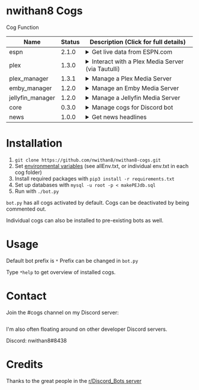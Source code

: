 # nwithan8 Cogs

Cog Function

| Name | Status | Description (Click for full details)
| --- | --- | --- |
| espn | 2.1.0 | <details><summary>Get live data from ESPN.com</summary><p>Commands:<p><ul><li><b>score</b> - Get live score(s) for a team</li><li><b>prob</b> - Get ESPN's win probability for a team's current game</li><li><b>sched</b> - A Get a link to a team's schedule</li><li><b>top</b> - Top ranked teams of a league (Supported: CFB)</li></ul><p>Supported leagues: NFL, NBA, MLB, NHL, CFB, CBBM, CBBW</p> |
| plex | 1.3.0 | <details><summary>Interact with a Plex Media Server (via Tautulli)</summary><p>Commands:<p><ul><li><b>size</b> - Get Plex library statistics</li><li><b>stats</b> - Get watch statistics for a specific user</li><li><b>top</b> - Get the most popular media or most active users</li><li><b>rec</b> - Get a recommendation of what to watch</li><li><b>new</b> - Get an interactive catalog of newly-added content</li></ul> |
| plex_manager | 1.3.1 | <details><summary>Manage a Plex Media Server</summary><p>Commands:<p><ul><li><b>add</b> - Invite Plex user to Plex server (also done by adding a specific emoji to a message)</li><li><b>remove</b> - Remove Plex user from Plex server (also done by removing a specific emoji from a message)</li><li><b>ping</b> - Ping the PlexDiscord Manager</li><li><b>purge</b> - Remove inactive winners</li><li><b>count</b> - Get the number of Plex Friends with access to the Plex server</li></ul> |
| emby_manager | 1.2.0 | <details><summary>Manage an Emby Media Server</summary><p>Commands:<p><ul><li><b>add</b> - Create local Emby user</li><li><b>remove</b> - Delete local Emby user</li><li><b>count</b> - Get the number of enabled users on the Emby server</li></ul> |
| jellyfin_manager | 1.2.0 | <details><summary>Manage a Jellyfin Media Server</summary><p>Commands:<p><ul><li><b>add</b> - Create Jellyfin user</li><li><b>remove</b> - Delete Jellyfin user</li><li><b>count</b> - Get the number of enabled users on the Jellyfin server</li></ul> |
| core | 0.3.0 | <details><summary>Manage cogs for Discord bot</summary><p>Commands:<p><ul><li><b>import</b> - Import new cogs</li><li><b>add</b> - Add new cog repo (.git links)</li><li><b>load</b> - Load a cog from a downloaded repo</li></ul> |
| news | 1.0.0 | <details><summary>Get news headlines</summary><p>Commands:<p><ul><li><b>brief</b> - Get 5 top headlines</li><li><b>top</b> - Top headlines from a specific media outlet</li><li><b>sports</b> - Sports news headlines</li><li><b>u.s.</b> - U.S. news headlines</li><li><b>world</b> - World news headlines</li></ul> |
	
 # Installation
 1. ```git clone https://github.com/nwithan8/nwithan8-cogs.git```
 2. Set <a href="https://askubuntu.com/questions/58814/how-do-i-add-environment-variables">environmental variables</a> (see allEnv.txt, or individual env.txt in each cog folder)
 3. Install required packages with ```pip3 install -r requirements.txt```
 4. Set up databases with ```mysql -u root -p < makePEJdb.sql```
 5. Run with ```./bot.py```
 
 ```bot.py``` has all cogs activated by default. Cogs can be deactivated by being commented out.
 
 Individual cogs can also be installed to pre-existing bots as well.
 
 # Usage
 Default bot prefix is ```*```
 Prefix can be changed in ```bot.py```
 
 Type ```*help``` to get overview of installed cogs.
 
 # Contact
Join the #cogs channel on my Discord server:

<div align="center">
	<p>
		<a href="https://discord.gg/ygRDVE9"><img src="https://discordapp.com/api/guilds/472537215457689601/widget.png?style=banner2" alt="" /></a>
	</p>
</div>

I'm also often floating around on other developer Discord servers.

Discord: nwithan8#8438

# Credits
Thanks to the great people in the [r/Discord_Bots server](https://discord.gg/49wYxqk)
